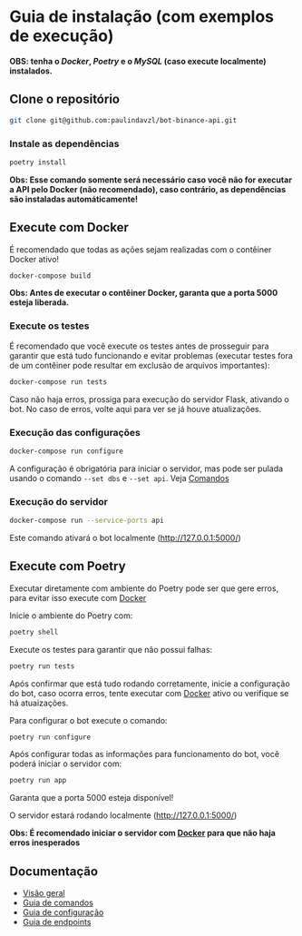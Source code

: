 # Guia de instalação (com exemplos de execução)

**OBS: tenha o _Docker_, _Poetry_ e o _MySQL_ (caso execute localmente) instalados.**

## Clone o repositório

```bash
git clone git@github.com:paulindavzl/bot-binance-api.git
```

### Instale as dependências

```bash
poetry install
```

**Obs: Esse comando somente será necessário caso você não for executar a API pelo Docker (não recomendado), caso contrário, as dependências são instaladas automáticamente!**

## Execute com Docker

É recomendado que todas as ações sejam realizadas com o contêiner Docker ativo!

```bash
docker-compose build
```

**Obs: Antes de executar o contêiner Docker, garanta que a porta 5000 esteja liberada.**

### Execute os testes

É recomendado que você execute os testes antes de prosseguir para garantir que está tudo funcionando e evitar problemas (executar testes fora de um contêiner pode resultar em exclusão de arquivos importantes):

```bash
docker-compose run tests
```

Caso não haja erros, prossiga para execução do servidor Flask, ativando o bot. No caso de erros, volte aqui para ver se já houve atualizações.

### Execução das configurações

```bash
docker-compose run configure
```

A configuração é obrigatória para iniciar o servidor, mas pode ser pulada usando o comando `--set dbs` e `--set api`. Veja [Comandos](COMMANDS.md)

### Execução do servidor

```bash
docker-compose run --service-ports api
```

Este comando ativará o bot localmente (http://127.0.0.1:5000/)

## Execute com Poetry

Executar diretamente com ambiente do Poetry pode ser que gere erros, para evitar isso execute com [Docker](#Execute-com-Docker)

Inicie o ambiente do Poetry com:

```bash
poetry shell
```

Execute os testes para garantir que não possui falhas:

```bash
poetry run tests
```

Após confirmar que está tudo rodando corretamente, inicie a configuração do bot, caso ocorra erros, tente executar com [Docker](#Execute-com-Docker) ativo ou verifique se há atuaizações.

Para configurar o bot execute o comando:

```bash
poetry run configure
```

Após configurar todas as informações para funcionamento do bot, você poderá iniciar o servidor com:

```bash
poetry run app
```

Garanta que a porta 5000 esteja disponível!

O servidor estará rodando localmente (http://127.0.0.1:5000/)

**Obs: É recomendado iniciar o servidor com [Docker](#Execute-com-Docker) para que não haja erros inesperados**

## Documentação

- [Visão geral](README.md)
- [Guia de comandos](docs/COMMANDS.md)
- [Guia de configuração](docs/CONFIGURATION.md)
- [Guia de endpoints](docs/ENDPOINTS.md)
